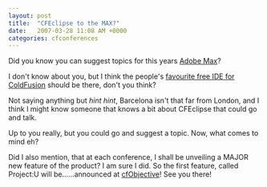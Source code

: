 ```yaml
---
layout: post
title:  "CFEclipse to the MAX?"
date:   2007-03-28 11:08 AM +0000
categories: cfconferences
---
```

Did you know you can suggest topics for this years <a href="http://www.adobemax2007.com/topics/information/">Adobe Max</a>?

I don't know about you, but I think the people's <a href="http://www.cfeclipse.org">favourite free IDE for ColdFusion</a> should be there, don't you think?

Not saying anything but *hint* *hint*, Barcelona isn't that far from London, and I think I might know someone that knows a  bit about CFEclipse that could go and talk.

Up to you really, but you could go and suggest a topic. Now, what comes to mind eh?

Did I also mention, that at each conference, I shall be unveiling a MAJOR new feature of the product? I am sure I did.  So the first feature, called Project:U will be......announced at <a href="http://www.cfobjective.com">cfObjective</a>! See you there!